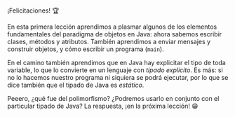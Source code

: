 ¡Felicitaciones! :trophy:

En esta primera lección aprendimos a plasmar algunos de los elementos fundamentales del paradigma de objetos en Java: ahora sabemos escribir clases, métodos y atributos. También aprendimos a enviar mensajes y construir objetos, y cómo escribir un programa (`main`). 

En el camino también aprendimos que en Java hay explicitar el tipo de toda variable, lo que lo convierte en un lenguaje con _tipado explícito_. Es más: si no lo hacemos nuestro programa ni siquiera se podrá ejecutar, por lo que se dice también que el tipado de Java es _estático_.

Peeero, ¿qué fue del polimorfismo? ¿Podremos usarlo en conjunto con el particular tipado de Java? La respuesta, ¡en la próxima lección! :grin:
